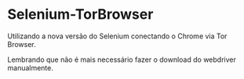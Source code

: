 # Selenium-TorBrowser

Utilizando a nova versão do Selenium conectando o Chrome via Tor Browser.

Lembrando que não é mais necessário fazer o download do webdriver manualmente.

